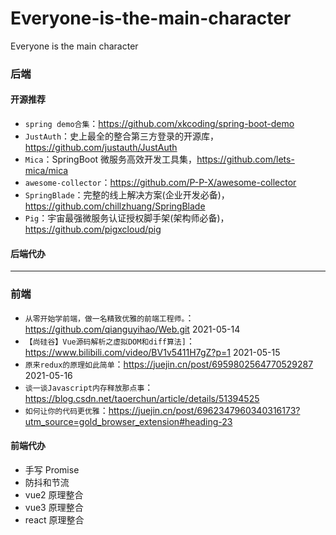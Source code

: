 # Everyone-is-the-main-character
Everyone is the main character

### 后端

#### 开源推荐
- `spring demo合集`：https://github.com/xkcoding/spring-boot-demo
- `JustAuth`：史上最全的整合第三方登录的开源库，https://github.com/justauth/JustAuth
- `Mica`：SpringBoot 微服务高效开发工具集，https://github.com/lets-mica/mica
- `awesome-collector`：https://github.com/P-P-X/awesome-collector
- `SpringBlade`：完整的线上解决方案(企业开发必备)，https://github.com/chillzhuang/SpringBlade
- `Pig`：宇宙最强微服务认证授权脚手架(架构师必备)，https://github.com/pigxcloud/pig
#### 后端代办

-----------------------------------------------------------
### 前端

- `从零开始学前端，做一名精致优雅的前端工程师。`：https://github.com/qianguyihao/Web.git 2021-05-14
- `【尚硅谷】Vue源码解析之虚拟DOM和diff算法]`：https://www.bilibili.com/video/BV1v5411H7gZ?p=1 2021-05-15
- `原来redux的原理如此简单`：https://juejin.cn/post/6959802564770529287 2021-05-16
- `谈一谈Javascript内存释放那点事`：https://blog.csdn.net/taoerchun/article/details/51394525
- `如何让你的代码更优雅`：https://juejin.cn/post/6962347960340316173?utm_source=gold_browser_extension#heading-23

#### 前端代办

- 手写 Promise
- 防抖和节流
- vue2 原理整合
- vue3 原理整合
- react 原理整合
